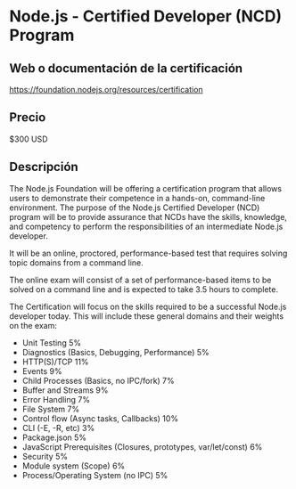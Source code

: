 # Node.js - Certified Developer (NCD) Program

## Web o documentación de la certificación

https://foundation.nodejs.org/resources/certification

## Precio

$300 USD

## Descripción

The Node.js Foundation will be offering a certification program that allows users to demonstrate their competence in a hands-on, command-line environment. The purpose of the Node.js Certified Developer (NCD) program will be to provide assurance that NCDs have the skills, knowledge, and competency to perform the responsibilities of an intermediate Node.js developer.

It will be an online, proctored, performance-based test that requires solving topic domains from a command line.

The online exam will consist of a set of performance-based items to be solved on a command line and is expected to take 3.5 hours to complete.

The Certification will focus on the skills required to be a successful Node.js developer today. This will include these general domains and their weights on the exam:

- Unit Testing 5%
- Diagnostics (Basics, Debugging, Performance) 5%
- HTTP(S)/TCP 11%
- Events 9%
- Child Processes (Basics, no IPC/fork) 7%
- Buffer and Streams 9%
- Error Handling 7%
- File System 7%
- Control flow (Async tasks, Callbacks) 10%
- CLI (-E, -R, etc) 3%
- Package.json 5%
- JavaScript Prerequisites (Closures, prototypes, var/let/const) 6%
- Security 5%
- Module system (Scope) 6%
- Process/Operating System (no IPC) 5%

